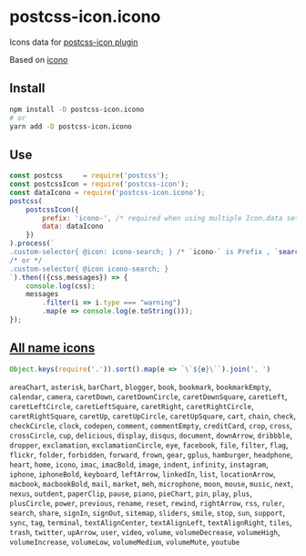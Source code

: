 # postcss-icon.icono

Icons data for [postcss-icon plugin](https://github.com/retyui/postcss-icon)

Based on [icono](https://saeedalipoor.github.io/icono/)

## Install
```bash
npm install -D postcss-icon.icono
# or
yarn add -D postcss-icon.icono
```

## Use
```js
const postcss     = require('postcss');
const postcssIcon = require('postcss-icon');
const dataIcono = require('postcss-icon.icono');
postcss(
	postcssIcon({
		prefix: 'icono-', /* required when using multiple Icon.data sets */
		data: dataIcono
	})
).process(`
.custom-selector{ @icon: icono-search; } /* `icono-` is Prefix , `search` is name Icon*/
/* or */
.custom-selector{ @icon icono-search; }
`).then(({css,messages}) => {
	console.log(css);
	messages
		.filter(i => i.type === "warning")
		.map(e => console.log(e.toString()));
});
```

## [All name icons](https://retyui.github.io/postcss-icon/icono/)

```js
Object.keys(require('.')).sort().map(e => `\`${e}\``).join(', ')
```
`areaChart`, `asterisk`, `barChart`, `blogger`, `book`, `bookmark`, `bookmarkEmpty`, `calendar`, `camera`, `caretDown`, `caretDownCircle`, `caretDownSquare`, `caretLeft`, `caretLeftCircle`, `caretLeftSquare`, `caretRight`, `caretRightCircle`, `caretRightSquare`, `caretUp`, `caretUpCircle`, `caretUpSquare`, `cart`, `chain`, `check`, `checkCircle`, `clock`, `codepen`, `comment`, `commentEmpty`, `creditCard`, `crop`, `cross`, `crossCircle`, `cup`, `delicious`, `display`, `disqus`, `document`, `downArrow`, `dribbble`, `dropper`, `exclamation`, `exclamationCircle`, `eye`, `facebook`, `file`, `filter`, `flag`, `flickr`, `folder`, `forbidden`, `forward`, `frown`, `gear`, `gplus`, `hamburger`, `headphone`, `heart`, `home`, `icono`, `imac`, `imacBold`, `image`, `indent`, `infinity`, `instagram`, `iphone`, `iphoneBold`, `keyboard`, `leftArrow`, `linkedIn`, `list`, `locationArrow`, `macbook`, `macbookBold`, `mail`, `market`, `meh`, `microphone`, `moon`, `mouse`, `music`, `next`, `nexus`, `outdent`, `paperClip`, `pause`, `piano`, `pieChart`, `pin`, `play`, `plus`, `plusCircle`, `power`, `previous`, `rename`, `reset`, `rewind`, `rightArrow`, `rss`, `ruler`, `search`, `share`, `signIn`, `signOut`, `sitemap`, `sliders`, `smile`, `stop`, `sun`, `support`, `sync`, `tag`, `terminal`, `textAlignCenter`, `textAlignLeft`, `textAlignRight`, `tiles`, `trash`, `twitter`, `upArrow`, `user`, `video`, `volume`, `volumeDecrease`, `volumeHigh`, `volumeIncrease`, `volumeLow`, `volumeMedium`, `volumeMute`, `youtube`